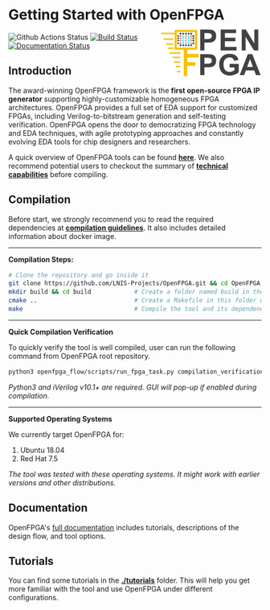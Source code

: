 # Getting Started with OpenFPGA <img src="./docs/source/overview/figures/OpenFPGA_logo.png" width="200" align="right">
![Github Actions Status](https://github.com/LNIS-Projects/OpenFPGA/workflows/OpenFPGA%20Tests/badge.svg)
[![Build Status](https://travis-ci.com/LNIS-Projects/OpenFPGA.svg?branch=master)](https://travis-ci.com/LNIS-Projects/OpenFPGA)
[![Documentation Status](https://readthedocs.org/projects/openfpga/badge/?version=master)](https://openfpga.readthedocs.io/en/master/?badge=master)

## Introduction

The award-winning OpenFPGA framework is the **first open-source FPGA IP generator** supporting highly-customizable homogeneous FPGA architectures. OpenFPGA provides a full set of EDA support for customized FPGAs, including Verilog-to-bitstream generation and self-testing verification. OpenFPGA opens the door to democratizing FPGA technology and EDA techniques, with agile prototyping approaches and constantly evolving EDA tools for chip designers and researchers.

A quick overview of OpenFPGA tools can be found [**here**](https://openfpga.readthedocs.io/en/master/tutorials/tools.html).
We also recommend potential users to checkout the summary of [**technical capabilities**](https://openfpga.readthedocs.io/en/master/overview/tech_highlights.html) before compiling.

## Compilation

Before start, we strongly recommend you to read the required dependencies at [**compilation guidelines**](https://openfpga.readthedocs.io/en/master/tutorials/compile.html).
It also includes detailed information about docker image. 

---

**Compilation Steps:**

```bash
# Clone the repository and go inside it
git clone https://github.com/LNIS-Projects/OpenFPGA.git && cd OpenFPGA
mkdir build && cd build            # Create a folder named build in the OpenPFGA repository
cmake ..                           # Create a Makefile in this folder using cmake
make                               # Compile the tool and its dependencies
```

---

**Quick Compilation Verification**

To quickly verify the tool is well compiled, user can run the following command from OpenFPGA root repository.
```bash
python3 openfpga_flow/scripts/run_fpga_task.py compilation_verification --debug --show_thread_logs
```

*Python3 and iVerilog v10.1+ are required. GUI will pop-up if enabled during compilation.*

---

**Supported Operating Systems**

We currently target OpenFPGA for:
 1. Ubuntu 18.04
 2. Red Hat 7.5

*The tool was tested with these operating systems. It might work with earlier versions and other distributions.*

## Documentation

OpenFPGA's [full documentation](https://openfpga.readthedocs.io/en/master/) includes tutorials, descriptions of the design flow, and tool options.

## Tutorials

You can find some tutorials in the [**./tutorials**](./docs/source/tutorials/) folder. This will help you get more familiar with the tool and use OpenFPGA under different configurations. 
